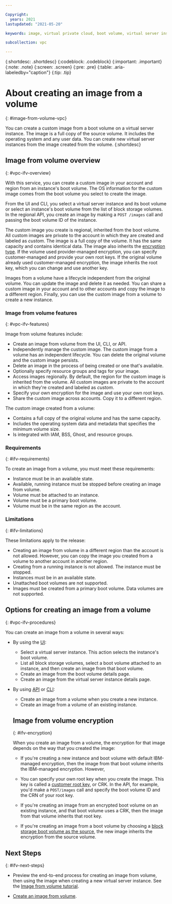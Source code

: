 ```yaml
---

Copyright:
  years: 2021
lastupdated: "2021-05-20"

keywords: image, virtual private cloud, boot volume, virtual server instance, instance

subcollection: vpc

---
```


{:shortdesc: .shortdesc}
{:codeblock: .codeblock}
{:important: .important}
{:note: .note}
{:screen: .screen}
{:pre: .pre}
{:table: .aria-labeledby="caption"}
{:tip: .tip}


# About creating an image from a volume
{: #image-from-volume-vpc}

You can create a custom image from a boot volume on a virtual server instance. The image is a full copy of the source volume. It includes the operating system and any user data. You can create new virtual server instances from the image created from the volume.
{:shortdesc}

## Image from volume overview
{: #vpc-ifv-overview}

With this service, you can create a custom image in your account and region from an instance's boot volume. The OS information for the custom image comes from the boot volume you select to create the image.

From the UI and CLI, you select a virtual server instance and its boot volume or select an instance's boot volume from the list of block storage volumes. In the regional API, you create an image by making a `POST /images` call and passing the boot volume ID of the instance.

The custom image you create is regional, inherited from the boot volume. All custom images are private to the account in which they are created and labeled as _custom_. The image is a full copy of the volume. It has the same capacity and contains identical data. The image also inherits the [encryption type](#ifv-encryption). If the volume used provider-managed encryption, you can specify customer-managed and provide your own root keys. If the original volume already used customer-managed encryption, the image inherits the root key, which you can change and use another key.

Images from a volume have a lifecycle independent from the original volume. You can update the image and delete it as needed. You can share a custom image in your account and to other accounts and copy the image to a different region. Finally, you can use the custom image from a volume to create a new instance.

### Image from volume features
{: #vpc-ifv-features}

Image from volume features include:

* Create an image from volume from the UI, CLI, or API.
* Independently manage the custom image. The custom image from a volume has an independent lifecycle. You can delete the original volume and the custom image persists.
* Delete an image in the process of being created or one that's available.
* Optionally specify resource groups and tags for your image.
* Access images regionally. By default, the region for the custom image is inherited from the volume. All custom images are private to the account in which they're created and labeled as _custom_.
* Specify your own encryption for the image and use your own root keys.
* Share the custom image across accounts. Copy it to a different region.

The custom image created from a volume:

* Contains a full copy of the original volume and has the same capacity.
* Includes the operating system data and metadata that specifies the minimum volume size.
* Is integrated with IAM, BSS, Ghost, and resource groups.

### Requirements
{: #ifv-requirements}

To create an image from a volume, you must meet these requirements:

* Instance must be in an available state.
* Available, running instance must be stopped before creating an image from volume.
* Volume must be attached to an instance.
* Volume must be a primary boot volume.
* Volume must be in the same region as the account. 

### Limitations
{: #ifv-limitations}

These limitations apply to the release:

* Creating an image from volume in a different region than the account is not allowed. However, you can copy the image you created from a volume to another account in another region.
* Creating from a running instance is not allowed. The instance must be stopped.
* Instances must be in an available state. 
* Unattached boot volumes are not supported.
* Images must be created from a primary boot volume. Data volumes are not supported.

## Options for creating an image from a volume
{: #vpc-ifv-procedures}

You can create an image from a volume in several ways:

* By using the [UI](/docs/vpc?topic=vpc-create-ifv#image-from-volume-vpc-api):
  - Select a virtual server instance. This action selects the instance's boot volume.
  - List all block storage volumes, select a boot volume attached to an instance, and then create an image from that boot volume.
  - Create an image from the boot volume details page.
  - Create an image from the virtual server instance details page.
* By using [API](/docs/vpc?topic=vpc-create-ifv#image-from-volume-vpc-api) or [CLI](/docs/vpc?topic=vpc-create-ifv#image-from-volume-vpc-cli):
  - Create an image from a volume when you create a new instance.
  - Create an image from a volume of an existing instance.

  ## Image from volume encryption
  {: #ifv-encryption}

  When you create an image from a volume, the encryption for that image depends on the way that you created the image:

  * If you're creating a new instance and boot volume with default IBM-managed encryption, then the image from that boot volume inherits the IBM-managed encryption. However,
  
  * You can specify your own root key when you create the image. This key is called a [customer root key](/docs/vpc?topic=vpc-vpc-encryption-about#vpc-customer-managed-encryption), or CRK. In the API, for example, you'd make a `POST/images` call and specify the boot volume ID and the CRN of your root key.
  
  * If you're creating an image from an encrypted boot volume on an existing instance, and that boot volume uses a CRK, then the image from that volume inherits that root key. 

  * If you're creating an image from a boot volume by choosing a [block storage boot volume as the source](/docs/vpc?topic=vpc-image-from-volume-vpc-create#import-custom-image-source-UI), the new image inherits the encryption from the source volume.

## Next Steps
{: #ifv-next-steps}

* Preview the end-to-end process for creating an image from volume, then using the image when creating a new virtual server instance. See the [Image from volume tutorial](/docs/vpc?topic=vpc-creating-and-using-an-image-from-volume).

* [Create an image from volume](docs/vpc?topic=vpc-create-ifv).
